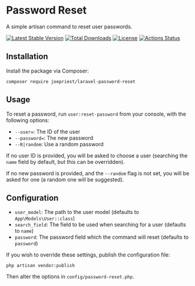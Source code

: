 # Password Reset
A simple artisan command to reset user passwords.

[![Latest Stable Version](https://poser.pugx.org/joepriest/laravel-password-reset/v/stable?format=flat-square)](https://packagist.org/packages/joepriest/laravel-password-reset)
[![Total Downloads](https://poser.pugx.org/joepriest/laravel-password-reset/downloads?format=flat-square)](https://packagist.org/packages/joepriest/laravel-password-reset)
[![License](https://poser.pugx.org/joepriest/laravel-password-reset/license?format=flat-square)](https://packagist.org/packages/joepriest/laravel-password-reset)
[![Actions Status](https://github.com/joepriest/laravel-password-reset/workflows/Tests/badge.svg)](https://github.com/joepriest/laravel-password-reset/actions)

## Installation

Install the package via Composer:

```shell
composer require joepriest/laravel-password-reset
```


## Usage

To reset a password, run `user:reset-password` from your console, with the following options:

- `--user=`: The ID of the user
- `--password=`: The new password
- `--R|random`: Use a random password

If no user ID is provided, you will be asked to choose a user (searching the `name` field by default, but this can be overridden).

If no new password is provided, and the `--random` flag is not set, you will be asked for one (a random one will be suggested).


## Configuration

- `user_model`: The path to the user model (defaults to `App\Models\User::class`)
- `search_field`: The field to be used when searching for a user (defaults to `name`)
- `password`: The password field which the command will reset (defaults to `password`)

If you wish to override these settings, publish the configuration file:

```shell
php artisan vendor:publish
```

Then alter the options in `config/password-reset.php`.
